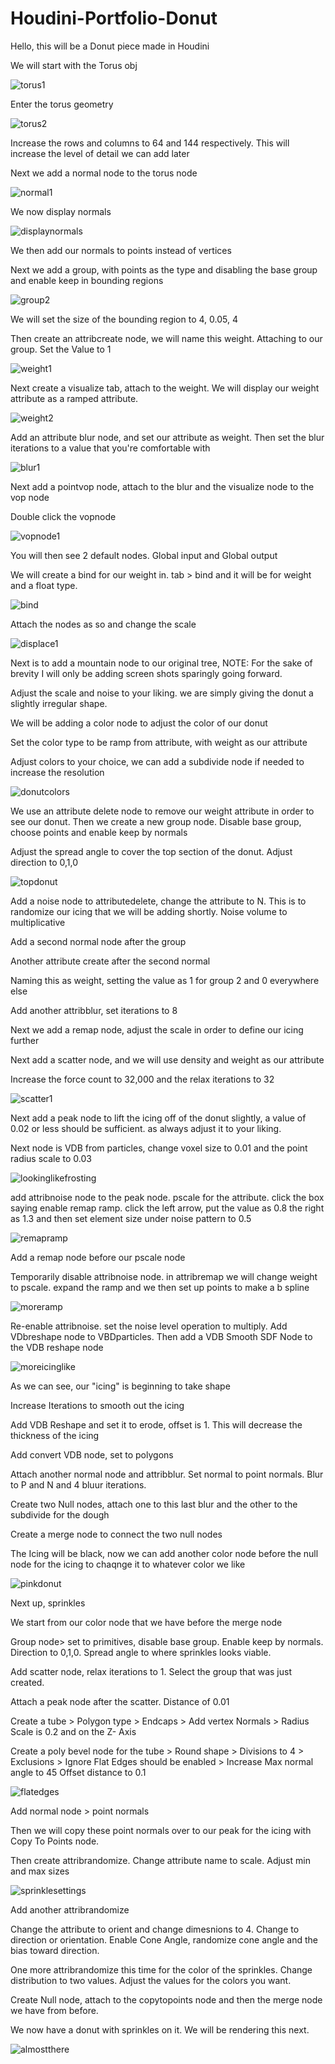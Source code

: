 # Houdini-Portfolio-Donut

Hello, this will be a Donut piece made in Houdini

We will start with the Torus obj 

![torus1](https://user-images.githubusercontent.com/103074186/163476330-cd17f871-3fff-47ee-83ad-86a4d17646e5.PNG)

Enter the torus geometry

![torus2](https://user-images.githubusercontent.com/103074186/163476716-df755dc0-2ada-4df2-8fcb-73dfc5bcb4e9.PNG)

Increase the rows and columns to 64 and 144 respectively. This will increase the level of detail we can add later

Next we add a normal node to the torus node

![normal1](https://user-images.githubusercontent.com/103074186/163477501-612a18c3-5ce5-49b1-aa09-8e1d1a5df58b.PNG)

We now display normals 

![displaynormals](https://user-images.githubusercontent.com/103074186/163478025-b84e3d64-5d2f-4550-bb12-ef735ae06860.PNG)

We then add our normals to points instead of vertices

Next we add a group, with points as the type and disabling the base group and enable keep in bounding regions

![group2](https://user-images.githubusercontent.com/103074186/163479427-24e51115-b09c-4c7d-a28b-c5cafd4d5c52.PNG)

We will set the size of the bounding region to 4, 0.05, 4

Then create an attribcreate node, we will name this weight. Attaching to our group. Set the Value to 1

![weight1](https://user-images.githubusercontent.com/103074186/163480101-893449a5-87ba-487d-8976-98c140adab64.PNG)

Next create a visualize tab, attach to the weight. We will display our weight attribute as a ramped attribute. 

![weight2](https://user-images.githubusercontent.com/103074186/163480875-f3f3f588-045a-480e-895f-6eba867d316e.PNG)

Add an attribute blur node, and set our attribute as weight. Then set the blur iterations to a value that you're comfortable with

![blur1](https://user-images.githubusercontent.com/103074186/163481462-01882f06-f9e3-434b-b58d-76518c731cad.PNG)

Next add a pointvop node, attach to the blur and the visualize node to the vop node

Double click the vopnode

![vopnode1](https://user-images.githubusercontent.com/103074186/163481896-ae479ce0-68ad-44fe-bd94-80fb3a11888e.PNG)

You will then see 2 default nodes. Global input and Global output

We will create a bind for our weight in. tab > bind and it will be for weight and a float type. 

![bind](https://user-images.githubusercontent.com/103074186/163490824-00b1198f-9aca-4e54-82c9-d459fbe0127e.PNG)

Attach the nodes as so and change the scale 

![displace1](https://user-images.githubusercontent.com/103074186/163491205-5191d987-efad-4aaf-9cdb-6cb0ffbf7519.PNG)

Next is to add a mountain node to our original tree, NOTE: For the sake of brevity I will only be adding screen shots sparingly going forward.

Adjust the scale and noise to your liking. we are simply giving the donut a slightly irregular shape. 

We will be adding a color node to adjust the color of our donut

Set the color type to be ramp from attribute, with weight as our attribute

Adjust colors to your choice, we can add a subdivide node if needed to increase the resolution

![donutcolors](https://user-images.githubusercontent.com/103074186/163500676-5ca17789-748b-4ea5-a695-fbfa8053d771.PNG)

We use an attribute delete node to remove our weight attribute in order to see our donut. Then we create a new group node. Disable base group, choose points and enable keep by normals

Adjust the spread angle to cover the top section of the donut. Adjust direction to 0,1,0

![topdonut](https://user-images.githubusercontent.com/103074186/163502399-c8d05d3f-9329-4232-a2cf-ba92adf20b64.PNG)

Add a noise node to attributedelete, change the attribute to N. This is to randomize our icing that we will be adding shortly. Noise volume to multiplicative 

Add a second normal node after the group

Another attribute create after the second normal

Naming this as weight, setting the value as 1 for group 2 and 0 everywhere else

Add another attribblur, set iterations to 8

Next we add a remap node, adjust the scale in order to define our icing further

Next add a scatter node, and we will use density and weight as our attribute

Increase the force count to 32,000 and the relax iterations to 32

![scatter1](https://user-images.githubusercontent.com/103074186/163520075-3316c99e-78e6-4ea7-9296-7c2a6f632b69.PNG)

Next add a peak node to lift the icing off of the donut slightly, a value of 0.02 or less should be sufficient. as always adjust it to your liking. 

Next node is VDB from particles, change voxel size to 0.01 and the point radius scale to 0.03

![lookinglikefrosting](https://user-images.githubusercontent.com/103074186/163521320-02dc7e19-8dcc-41fb-a52b-20bcfaa8a083.PNG)

add attribnoise node to the peak node. pscale for the attribute. click the box saying enable remap ramp. click the left arrow, put the value as 0.8 the right as 1.3 and then set element size under noise pattern to 0.5   

![remapramp](https://user-images.githubusercontent.com/103074186/163523285-c9cac686-2c91-4a6a-8ddb-6c82af432e97.PNG)

Add a remap node before our pscale node

Temporarily disable attribnoise node. in attribremap we will change weight to pscale. expand the ramp and we then set up points to make a b spline

![moreramp](https://user-images.githubusercontent.com/103074186/163523835-deb76018-a0db-44ec-8164-7b2385bcdff9.PNG)

Re-enable attribnoise. set the noise level operation to multiply. Add VDbreshape node to VBDparticles. Then add a VDB Smooth SDF Node to the VDB reshape node

![moreicinglike](https://user-images.githubusercontent.com/103074186/163524372-363fbbd8-1835-4e75-8aaa-18c8797292bd.PNG)

As we can see, our "icing" is beginning to take shape

Increase Iterations to smooth out the icing

Add VDB Reshape and set it to erode, offset is 1. This will decrease the thickness of the icing

Add convert VDB node, set to polygons

Attach another normal node and attribblur. Set normal to point normals. Blur to P and N and 4 bluur iterations. 

Create two Null nodes, attach one to this last blur and the other to the subdivide for the dough

Create a merge node to connect the two null nodes 

The Icing will be black, now we can add another color node before the null node for the icing to chaqnge it to whatever color we like

![pinkdonut](https://user-images.githubusercontent.com/103074186/163530321-1a671b1f-824f-4b32-b89b-60140df6e741.PNG)

Next up, sprinkles

We start from our color node that we have before the merge node

Group node> set to primitives, disable base group. Enable keep by normals. Direction to 0,1,0. Spread angle to where sprinkles looks viable. 

Add scatter node, relax iterations to 1. Select the group that was just created. 

Attach a peak node after the scatter. Distance of 0.01

Create a tube > Polygon type > Endcaps > Add vertex Normals >  Radius Scale is 0.2 and on the Z- Axis

Create a poly bevel node for the tube > Round shape > Divisions to 4 > Exclusions > Ignore Flat Edges should be enabled > Increase Max normal angle to 45
Offset distance to 0.1

![flatedges](https://user-images.githubusercontent.com/103074186/163540991-062f3a0b-2515-4e5f-9cf1-966cfdf46cb8.PNG)

Add normal node > point normals

Then we will copy these point normals over to our peak for the icing with Copy To Points node.

Then create attribrandomize. Change attribute name to scale. Adjust min and max sizes

![sprinklesettings](https://user-images.githubusercontent.com/103074186/163542166-ca38ba8d-9ec7-438c-8f81-c39284feb623.PNG)

Add another attribrandomize 

Change the attribute to orient and change dimesnions to 4. Change to direction or orientation. Enable Cone Angle, randomize cone angle and the bias toward direction.

One more attribrandomize this time for the color of the sprinkles. Change distribution to two values. Adjust the values for the colors you want.

Create Null node, attach to the copytopoints node and then the merge node we have from before. 

We now have a donut with sprinkles on it. We will be rendering this next.


![almostthere](https://user-images.githubusercontent.com/103074186/163543683-78d25da4-f09b-4e33-94fb-9e0cca6b7998.PNG)

















